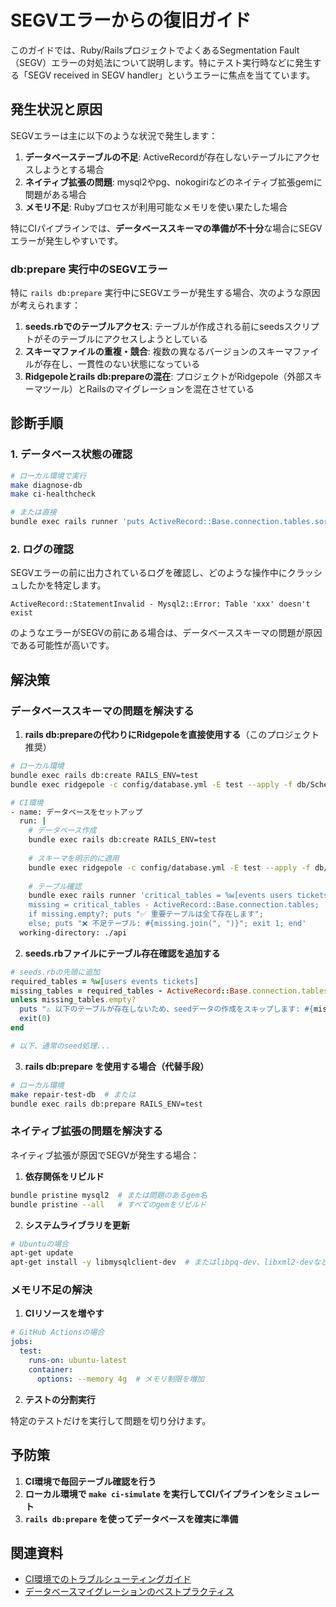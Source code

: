 # SEGVエラーからの復旧ガイド

このガイドでは、Ruby/RailsプロジェクトでよくあるSegmentation Fault（SEGV）エラーの対処法について説明します。特にテスト実行時などに発生する「SEGV received in SEGV handler」というエラーに焦点を当てています。

## 発生状況と原因

SEGVエラーは主に以下のような状況で発生します：

1. **データベーステーブルの不足**: ActiveRecordが存在しないテーブルにアクセスしようとする場合
2. **ネイティブ拡張の問題**: mysql2やpg、nokogiriなどのネイティブ拡張gemに問題がある場合
3. **メモリ不足**: Rubyプロセスが利用可能なメモリを使い果たした場合

特にCIパイプラインでは、**データベーススキーマの準備が不十分**な場合にSEGVエラーが発生しやすいです。

### db:prepare 実行中のSEGVエラー

特に `rails db:prepare` 実行中にSEGVエラーが発生する場合、次のような原因が考えられます：

1. **seeds.rbでのテーブルアクセス**: テーブルが作成される前にseedsスクリプトがそのテーブルにアクセスしようとしている
2. **スキーマファイルの重複・競合**: 複数の異なるバージョンのスキーマファイルが存在し、一貫性のない状態になっている
3. **Ridgepoleとrails db:prepareの混在**: プロジェクトがRidgepole（外部スキーマツール）とRailsのマイグレーションを混在させている

## 診断手順

### 1. データベース状態の確認

```bash
# ローカル環境で実行
make diagnose-db
make ci-healthcheck

# または直接
bundle exec rails runner 'puts ActiveRecord::Base.connection.tables.sort'
```

### 2. ログの確認

SEGVエラーの前に出力されているログを確認し、どのような操作中にクラッシュしたかを特定します。

```
ActiveRecord::StatementInvalid - Mysql2::Error: Table 'xxx' doesn't exist
```

のようなエラーがSEGVの前にある場合は、データベーススキーマの問題が原因である可能性が高いです。

## 解決策

### データベーススキーマの問題を解決する

1. **rails db:prepareの代わりにRidgepoleを直接使用する**（このプロジェクト推奨）

```bash
# ローカル環境
bundle exec rails db:create RAILS_ENV=test
bundle exec ridgepole -c config/database.yml -E test --apply -f db/Schemafile

# CI環境
- name: データベースをセットアップ
  run: |
    # データベース作成
    bundle exec rails db:create RAILS_ENV=test
    
    # スキーマを明示的に適用
    bundle exec ridgepole -c config/database.yml -E test --apply -f db/Schemafile
    
    # テーブル確認
    bundle exec rails runner 'critical_tables = %w[events users tickets ticket_types]; 
    missing = critical_tables - ActiveRecord::Base.connection.tables; 
    if missing.empty?; puts "✅ 重要テーブルは全て存在します"; 
    else; puts "❌ 不足テーブル: #{missing.join(", ")}"; exit 1; end'
  working-directory: ./api
```

2. **seeds.rbファイルにテーブル存在確認を追加する**

```ruby
# seeds.rbの先頭に追加
required_tables = %w[users events tickets]
missing_tables = required_tables - ActiveRecord::Base.connection.tables
unless missing_tables.empty?
  puts "⚠️ 以下のテーブルが存在しないため、seedデータの作成をスキップします: #{missing_tables.join(', ')}"
  exit(0)
end

# 以下、通常のseed処理...
```

3. **rails db:prepare を使用する場合（代替手段）**

```bash
# ローカル環境
make repair-test-db  # または
bundle exec rails db:prepare RAILS_ENV=test
```

### ネイティブ拡張の問題を解決する

ネイティブ拡張が原因でSEGVが発生する場合：

1. **依存関係をリビルド**

```bash
bundle pristine mysql2  # または問題のあるgem名
bundle pristine --all   # すべてのgemをリビルド
```

2. **システムライブラリを更新**

```bash
# Ubuntuの場合
apt-get update
apt-get install -y libmysqlclient-dev  # またはlibpq-dev、libxml2-devなど
```

### メモリ不足の解決

1. **CIリソースを増やす**

```yaml
# GitHub Actionsの場合
jobs:
  test:
    runs-on: ubuntu-latest
    container:
      options: --memory 4g  # メモリ制限を増加
```

2. **テストの分割実行**

特定のテストだけを実行して問題を切り分けます。

## 予防策

1. **CI環境で毎回テーブル確認を行う**
2. **ローカル環境で `make ci-simulate` を実行してCIパイプラインをシミュレート**
3. **`rails db:prepare` を使ってデータベースを確実に準備**

## 関連資料

- [CI環境でのトラブルシューティングガイド](ci_troubleshooting.md)
- [データベースマイグレーションのベストプラクティス](database_migration_best_practices.md) 